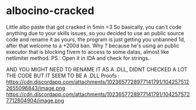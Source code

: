 # albocino-cracked
Little albo paste that got cracked in 5min &lt;3
So basically, you can't code anything due to your skills issues, so you decided to use an public source code and rename it as yours, the program is just getting you unbanned 1d, after that welcome to a +200d ban. Why ? because he's using an public executor that is blocking fivem to access to some datas, almost like netlimiter method. 
PS : Open it in IDA and check for strings.

AND YOU MIGHT NEED TO RENAME IT AS A .DLL, DIDNT CHECKED A LOT THE CODE BUT IT SEEM TO BE A .DLL
Proofs :
https://cdn.discordapp.com/attachments/1023657728977141791/1042575122655096843/image.png
https://cdn.discordapp.com/attachments/1023657728977141791/1042575727712804904/image.png
